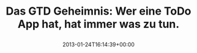 ---
retweeted: false
source: <a href="http://twitter.com" rel="nofollow">Twitter Web Client</a>
entities:
  hashtags: []
  symbols: []
  user_mentions: []
  urls: []
display_text_range:
- '0'
- '63'
favorite_count: '8'
id_str: '294478330944712704'
truncated: false
retweet_count: '2'
id: '294478330944712704'
created_at: Thu Jan 24 16:14:39 +0000 2013
favorited: false
full_text: 'Das GTD Geheimnis: Wer eine ToDo App hat, hat immer was zu tun.'
lang: de
tags:
- pesos/twitter
date: '2013-01-24T16:14:39+00:00'
src: https://twitter.com/bascht/status/294478330944712704
original_url: https://twitter.com/bascht/status/294478330944712704
type: twitter_tweet
text: 'Das GTD Geheimnis: Wer eine ToDo App hat, hat immer was zu tun.'
title: 'Das GTD Geheimnis: Wer eine ToDo App hat, hat immer was zu tun.

  '

---